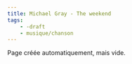 ```yaml
---
title: Michael Gray - The weekend
tags:
    - -draft
    - musique/chanson
---
```


Page créée automatiquement, mais vide.
